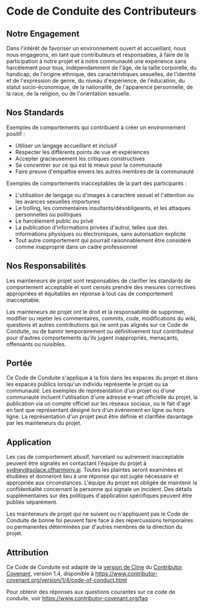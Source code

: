 # Code de Conduite des Contributeurs

## Notre Engagement

Dans l'intérêt de favoriser un environnement ouvert et accueillant, nous nous
engageons, en tant que contributeurs et responsables, à faire de la participation
à notre projet et à notre communauté une expérience sans harcèlement pour tous,
indépendamment de l'âge, de la taille corporelle, du handicap, de l'origine ethnique,
des caractéristiques sexuelles, de l'identité et de l'expression de genre,
du niveau d'expérience, de l'éducation, du statut socio-économique, de la nationalité,
de l'apparence personnelle, de la race, de la religion, ou de l'orientation sexuelle.

## Nos Standards

Exemples de comportements qui contribuent à créer un environnement positif :

- Utiliser un langage accueillant et inclusif
- Respecter les différents points de vue et expériences
- Accepter gracieusement les critiques constructives
- Se concentrer sur ce qui est le mieux pour la communauté
- Faire preuve d'empathie envers les autres membres de la communauté

Exemples de comportements inacceptables de la part des participants :

- L'utilisation de langage ou d'images à caractère sexuel et l'attention ou les avances
  sexuelles importunes
- Le trolling, les commentaires insultants/désobligeants, et les attaques personnelles ou politiques
- Le harcèlement public ou privé
- La publication d'informations privées d'autrui, telles que des informations physiques ou
  électroniques, sans autorisation explicite
- Tout autre comportement qui pourrait raisonnablement être considéré comme inapproprié
  dans un cadre professionnel

## Nos Responsabilités

Les mainteneurs de projet sont responsables de clarifier les standards de comportement
acceptable et sont censés prendre des mesures correctives appropriées et équitables en
réponse à tout cas de comportement inacceptable.

Les mainteneurs de projet ont le droit et la responsabilité de supprimer, modifier ou
rejeter les commentaires, commits, code, modifications du wiki, questions et autres contributions
qui ne sont pas alignés sur ce Code de Conduite, ou de bannir temporairement ou
définitivement tout contributeur pour d'autres comportements qu'ils jugent inappropriés,
menaçants, offensants ou nuisibles.

## Portée

Ce Code de Conduite s'applique à la fois dans les espaces du projet et dans les espaces
publics lorsqu'un individu représente le projet ou sa communauté. Les exemples de
représentation d'un projet ou d'une communauté incluent l'utilisation d'une adresse e-mail
officielle du projet, la publication via un compte officiel sur les réseaux sociaux,
ou le fait d'agir en tant que représentant désigné lors d'un événement en ligne ou hors ligne.
La représentation d'un projet peut être définie et clarifiée davantage par les mainteneurs du projet.

## Application

Les cas de comportement abusif, harcelant ou autrement inacceptable peuvent être
signalés en contactant l'équipe du projet à sydney@solace.ofharmony.ai. Toutes les plaintes
seront examinées et étudiées et donneront lieu à une réponse qui
est jugée nécessaire et appropriée aux circonstances. L'équipe du projet est
obligée de maintenir la confidentialité concernant la personne qui signale un incident.
Des détails supplémentaires sur des politiques d'application spécifiques peuvent être publiés séparément.

Les mainteneurs de projet qui ne suivent ou n'appliquent pas le Code de Conduite de bonne
foi peuvent faire face à des répercussions temporaires ou permanentes déterminées par d'autres
membres de la direction du projet.

## Attribution

Ce Code de Conduite est adapté de la [version de Cline][cline_coc] du [Contributor Covenant][homepage], version 1.4,
disponible à https://www.contributor-covenant.org/version/1/4/code-of-conduct.html

[cline_coc]: https://github.com/cline/cline/blob/main/CODE_OF_CONDUCT.md
[homepage]: https://www.contributor-covenant.org

Pour obtenir des réponses aux questions courantes sur ce code de conduite, voir
https://www.contributor-covenant.org/faq
